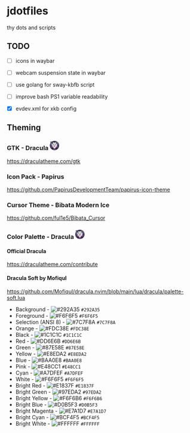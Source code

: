 jdotfiles
========
thy dots and scripts

TODO
----
- [ ] icons in waybar
- [ ] webcam suspension state in waybar
- [ ] use golang for sway-kbfb script
- [ ] improve bash PS1 variable readability
- [x] evdev.xml for xkb config


Theming
-------

### GTK - Dracula <img src="https://github.com/dracula/draculatheme.com/blob/ad815d12958b530c842525a0de7671388ebe8cca/public/static/icons/used/pack-1/045-dracula.svg" height="25">
<https://draculatheme.com/gtk>

### Icon Pack - Papirus
<https://github.com/PapirusDevelopmentTeam/papirus-icon-theme>

### Cursor Theme - Bibata Modern Ice
<https://github.com/ful1e5/Bibata_Cursor>

### Color Palette - Dracula <img src="https://github.com/dracula/draculatheme.com/blob/ad815d12958b530c842525a0de7671388ebe8cca/public/static/icons/used/pack-1/045-dracula.svg" height="25">

#### Official Dracula

<https://draculatheme.com/contribute>

#### Dracula Soft by Mofiqul
<https://github.com/Mofiqul/dracula.nvim/blob/main/lua/dracula/palette-soft.lua>

   - Background - ![#292A35][background] `#292A35`
   - Foreground - ![#F6F6F5][foreground] `#F6F6F5`
   - Selection (ANSI 8) - ![#7C7F8A][selection] `#7C7F8A`
   - Orange - ![#FDC38E][orange] `#FDC38E`
   - Black - ![#1C1C1C][black] `#1C1C1C`
   - Red - ![#DD6E6B][red] `#DD6E6B`
   - Green - ![#87E58E][green] `#87E58E`
   - Yellow - ![#E8EDA2][yellow] `#E8EDA2`
   - Blue - ![#BAA0E8][blue] `#BAA0E8 `
   - Pink - ![#E48CC1][pink] `#E48CC1`
   - Cyan - ![#A7DFEF][cyan] `#A7DFEF`
   - White - ![#F6F6F5][white] `#F6F6F5`
   - Bright Red - ![#E1837F][bright_red] `#E1837F`
   - Bright Green - ![#97EDA2][bright_green] `#97EDA2`
   - Bright Yellow - ![#F6F6B6][bright_yellow] `#F6F6B6`
   - Bright Blue - ![#D0B5F3][bright_blue] `#D0B5F3`
   - Bright Magenta - ![#E7A1D7][bright_magenta] `#E7A1D7`
   - Bright Cyan - ![#BCF4F5][bright_cyan] `#BCF4F5`
   - Bright White - ![#FFFFFF][bright_white] `#FFFFFF`

[background]: https://dummyimage.com/15x15/292a35/fff.png&text=+
[foreground]: https://dummyimage.com/15x15/F6F6F5/fff.png&text=+
[selection]: https://dummyimage.com/15x15/7C7F8A/fff.png&text=+ 
[orange]: https://dummyimage.com/15x15/FDC38E/fff.png&text=+ 
[black]: https://dummyimage.com/15x15/1C1C1C/fff.png&text=+ 
[red]: https://dummyimage.com/15x15/DD6E6B/fff.png&text=+ 
[green]: https://dummyimage.com/15x15/87E58E/fff.png&text=+ 
[blue]: https://dummyimage.com/15x15/BAA0E8/fff.png&text=+ 
[yellow]: https://dummyimage.com/15x15/E8EDA2/fff.png&text=+ 
[pink]: https://dummyimage.com/15x15/E48CC1/fff.png&text=+ 
[cyan]: https://dummyimage.com/15x15/A7DFEF/fff.png&text=+ 
[white]: https://dummyimage.com/15x15/F6F6F5/fff.png&text=+ 
[bright_red]: https://dummyimage.com/15x15/E1837F/fff.png&text=+ 
[bright_green]: https://dummyimage.com/15x15/97EDA2/fff.png&text=+ 
[bright_yellow]: https://dummyimage.com/15x15/F6F6B6/fff.png&text=+ 
[bright_blue]: https://dummyimage.com/15x15/D0B5F3/fff.png&text=+ 
[bright_magenta]: https://dummyimage.com/15x15/E7A1D7/fff.png&text=+ 
[bright_cyan]: https://dummyimage.com/15x15/BCF4F5/fff.png&text=+ 
[bright_white]: https://dummyimage.com/15x15/FFFFFF/fff.png&text=+ 

